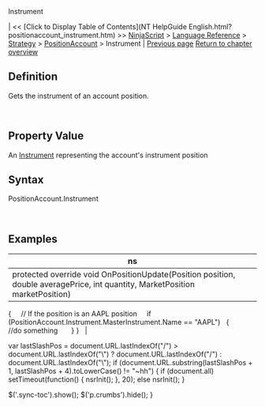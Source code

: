 ﻿










 


Instrument







| &lt;&lt; [Click to Display Table of Contents](NT HelpGuide English.html?positionaccount_instrument.htm) &gt;&gt;
 [NinjaScript](ninjascript.htm) &gt; [Language Reference](language_reference_wip.htm) &gt; [Strategy](strategy.htm) &gt; [PositionAccount](positionaccount.htm) &gt;
Instrument | [Previous page](positionaccount_getunrealizedprofitloss.htm)
[Return to chapter overview](positionaccount.htm)










Definition
----------


Gets the instrument of an account position.


 


Property Value
--------------


An [Instrument](instrument.htm) representing the account's instrument position



Syntax
------


PositionAccount.Instrument


 



Examples
--------




| ns |
| --- |
| protected override void OnPositionUpdate(Position position, double averagePrice, int quantity, MarketPosition marketPosition)
{
     // If the position is an AAPL position
     if (PositionAccount.Instrument.MasterInstrument.Name == "AAPL")
   {
         //do something    
   }
}    |






 
 var lastSlashPos = document.URL.lastIndexOf("/") &gt; document.URL.lastIndexOf("\\") ? document.URL.lastIndexOf("/") : document.URL.lastIndexOf("\\");
 if (document.URL.substring(lastSlashPos + 1, lastSlashPos + 4).toLowerCase() != "~hh") {
 if (document.all) setTimeout(function() {
 nsrInit();
 }, 20);
 else nsrInit();
 }
 
 
 $('.sync-toc').show();
 $('p.crumbs').hide();
 }
 
 
 



